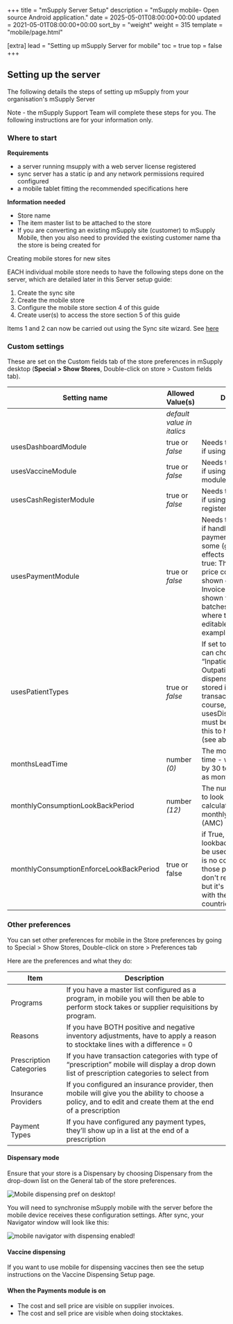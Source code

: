 +++
title = "mSupply Server Setup"
description = "mSupply mobile- Open source Android application."
date = 2025-05-01T08:00:00+00:00
updated = 2021-05-01T08:00:00+00:00
sort_by = "weight"
weight = 315
template = "mobile/page.html"

[extra]
lead = "Setting up mSupply Server for mobile"
toc = true
top = false
+++

## Setting up the server


The following details the steps of setting up mSupply from your organisation's mSupply Server

Note - the mSupply Support Team will complete these steps for you.
The following instructions are for your information only.

### Where to start
**Requirements**

* a server running msupply with a web server license registered
* sync server has a static ip and any network permissions required configured
* a mobile tablet fitting the recommended specifications here

**Information needed** 
* Store name
* The item master list to be attached to the store    
* If you are converting an existing mSupply site (customer) to mSupply Mobile, then you also need to provided the existing customer name tha the store is being created for

Creating mobile stores for new sites

EACH individual mobile store needs to have the following steps done on the server, which are detailed later in this Server setup guide:

1. Create the sync site 
2. Create the mobile store 
3. Configure the mobile store section 4 of this guide
4. Create user(s) to access the store section 5 of this guide

Items 1 and 2 can now be carried out using the Sync site wizard. See [here](https://docs.msupply.org.nz/synchronisation:sync_sites)


### Custom settings

 These are set on the Custom fields tab of the store preferences in mSupply desktop (**Special > Show Stores**, Double-click on store > Custom fields tab). 

| Setting name                            | Allowed Value(s) | Description | 
|-----------------------------------------|---------------------|--------------| 
|| *default value in italics*       || 
| usesDashboardModule                     | true or *false*       | Needs to be set to true if using the dashboard         | 
| usesVaccineModule                       | true or *false*       | Needs to be set to true if using the vaccines module                                | 
| usesCashRegisterModule                  | true or *false*       | Needs to be set to true if using the cash register                   | 
| usesPaymentModule                       | true or *false*       | Needs to be set to true if handling cash payments. There are some (good!) side effects if this setting is true: The sell and cost price columns are shown on Supplier Invoices and are also shown when editing batches in a stocktake where the sell price is editable. See below for examples. | 
| usesPatientTypes                        | true or *false*       | If set to true then you can choose between “Inpatient and Outpatient” when dispensing. The data is stored in the transact.user1 field. Of course, usesDispensaryModule must be set to true for this to have any effect  (see above)    | 
| monthsLeadTime                          | number *(0)*          | The months of lead time - will be multiplied by 30 to use in mobile as months of lead time            | 
| monthlyConsumptionLookBackPeriod        | number *(12)*         | The number of months to look back when calculating average monthly consumption (AMC)                | 
| monthlyConsumptionEnforceLookBackPeriod | true or false       | if True, then the full lookbackup period will be used, even if there is no consumption in those periods. We don't recommend this, but it's here to comply with the rules in some countries          | 

### Other preferences

You can set other preferences for mobile in the Store preferences by going to Special > Show Stores, Double-click on store > Preferences tab

Here are the preferences and what they do:

| Item                    | Description                                                                                                                                                 | 
|-------------------------|-------------------------------------------------------------------------------------------------------------------------------------------------------------| 
| Programs                | If you have a master list configured as a program, in mobile you will then be able to perform stock takes or supplier requisitions by program.              | 
| Reasons                 | If you have BOTH positive and negative inventory adjustments, have to apply a reason to stocktake lines with a difference = 0                               | 
| Prescription Categories | If you have transaction categories with type of “prescription” mobile will display a drop down list of prescription categories to select from               | 
| Insurance Providers     | If you configured an insurance provider, then mobile will give you the ability to choose a policy, and to edit and create them at the end of a prescription | 
| Payment Types           | If you have configured any payment types, they’ll show up in a list at the end of a prescription                                                            | 

#### Dispensary mode 

Ensure that your store is a Dispensary by choosing Dispensary from the drop-down list on the General tab of the store preferences.

![Mobile dispensing pref on desktop!](/mobile/setup/images/dispensary_mode_desktop.png)

You will need to synchronise mSupply mobile with the server before the mobile device receives these configuration settings. After sync, your Navigator window will look like this:

![mobile navigator with dispensing enabled!](/mobile/setup/images/mobile_nav_w_dispensing.png)

#### Vaccine dispensing

If you want to use mobile for dispensing vaccines then see the setup instructions on the Vaccine Dispensing Setup page.


#### When the Payments module is on
* The cost and sell price are visible on supplier invoices.
* The cost and sell price are visible when doing stocktakes.

